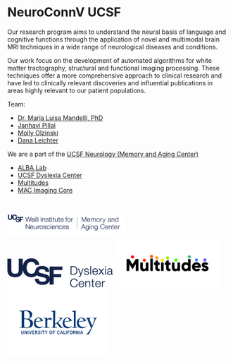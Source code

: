 # NeuroConnV UCSF

Our research program aims to understand the neural basis of language and cognitive functions through the application of novel and multimodal brain MRI techniques in a wide range of neurological diseases and conditions.

Our work focus on the development of automated algorithms for white matter tractography, structural and functional imaging processing. These techniques offer a more comprehensive approach to clinical research and have led to clinically relevant discoveries and influential publications in areas highly relevant to our patient populations.

Team: 
* [Dr. Maria Luisa Mandelli, PhD](https://memory.ucsf.edu/people/malu-mandelli-phd)
* [Janhavi Pillai](https://memory.ucsf.edu/people/janhavi-pillai)
* [Molly Olzinski](https://memory.ucsf.edu/people/molly-olzinski)
* [Dana Leichter](https://memory.ucsf.edu/people/dana-leichter)

We are a part of the [UCSF Neurology (Memory and Aging Center)](memory.ucsf.edu)
* [ALBA Lab](https://albalab.ucsf.edu/)
* [UCSF Dyslexia Center](https://dyslexia.ucsf.edu/)
* [Multitudes](https://dyslexia.ucsf.edu/multitudes-partners)
* [MAC Imaging Core](https://memory.ucsf.edu/fields-interest/imaging)

&nbsp;  

<p float="left">
  <img src="/assets/weillmac_logo.png" width="270" />
  <img src="/assets/dyslexiacenter_logo.png" width="240" />
  <img src="/assets/multitudes_logo.png" width="240" />
  <img src="/assets/berkeley_logo.png" width="230" />
</p>
<!--

**Here are some ideas to get you started:**

🙋‍♀️ A short introduction - what is your organization all about?
🌈 Contribution guidelines - how can the community get involved?
👩‍💻 Useful resources - where can the community find your docs? Is there anything else the community should know?
🍿 Fun facts - what does your team eat for breakfast?
🧙 Remember, you can do mighty things with the power of [Markdown](https://docs.github.com/github/writing-on-github/getting-started-with-writing-and-formatting-on-github/basic-writing-and-formatting-syntax)
-->
